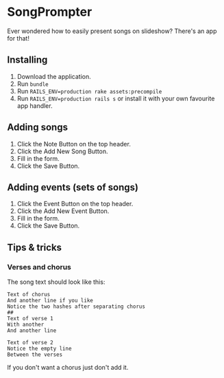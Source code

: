 # SongPrompter

Ever wondered how to easily present songs on slideshow? There's an app for that!

## Installing

1. Download the application.
2. Run `bundle`
3. Run `RAILS_ENV=production rake assets:precompile`
4. Run `RAILS_ENV=production rails s` or install it with your own favourite app handler.

## Adding songs

1. Click the Note Button on the top header.
2. Click the Add New Song Button.
3. Fill in the form.
4. Click the Save Button.

## Adding events (sets of songs)

1. Click the Event Button on the top header.
2. Click the Add New Event Button.
3. Fill in the form.
4. Click the Save Button.

## Tips & tricks

### Verses and chorus

The song text should look like this:

```
Text of chorus
And another line if you like
Notice the two hashes after separating chorus
##
Text of verse 1
With another
And another line

Text of verse 2
Notice the empty line
Between the verses
```

If you don't want a chorus just don't add it.